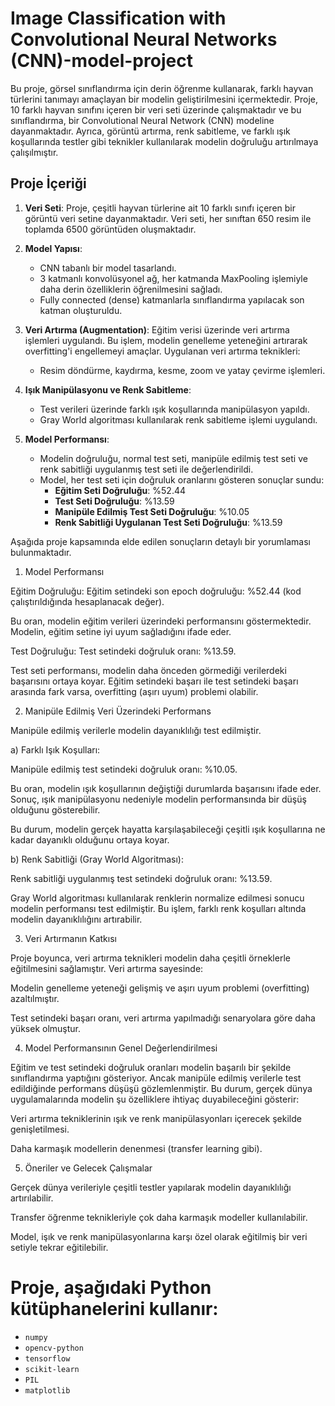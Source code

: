 # Image Classification with Convolutional Neural Networks (CNN)-model-project

Bu proje, görsel sınıflandırma için derin öğrenme kullanarak, farklı hayvan türlerini tanımayı amaçlayan bir modelin geliştirilmesini içermektedir. Proje, 10 farklı hayvan sınıfını içeren bir veri seti üzerinde çalışmaktadır ve bu sınıflandırma, bir Convolutional Neural Network (CNN) modeline dayanmaktadır. Ayrıca, görüntü artırma, renk sabitleme, ve farklı ışık koşullarında testler gibi teknikler kullanılarak modelin doğruluğu artırılmaya çalışılmıştır.

## Proje İçeriği

1. **Veri Seti**: Proje, çeşitli hayvan türlerine ait 10 farklı sınıfı içeren bir görüntü veri setine dayanmaktadır. Veri seti, her sınıftan 650 resim ile toplamda 6500 görüntüden oluşmaktadır.
   
2. **Model Yapısı**:
   - CNN tabanlı bir model tasarlandı.
   - 3 katmanlı konvolüsyonel ağ, her katmanda MaxPooling işlemiyle daha derin özelliklerin öğrenilmesini sağladı.
   - Fully connected (dense) katmanlarla sınıflandırma yapılacak son katman oluşturuldu.
   
3. **Veri Artırma (Augmentation)**: Eğitim verisi üzerinde veri artırma işlemleri uygulandı. Bu işlem, modelin genelleme yeteneğini artırarak overfitting'i engellemeyi amaçlar. Uygulanan veri artırma teknikleri:
   - Resim döndürme, kaydırma, kesme, zoom ve yatay çevirme işlemleri.
   
4. **Işık Manipülasyonu ve Renk Sabitleme**:
   - Test verileri üzerinde farklı ışık koşullarında manipülasyon yapıldı.
   - Gray World algoritması kullanılarak renk sabitleme işlemi uygulandı.

5. **Model Performansı**:
   - Modelin doğruluğu, normal test seti, manipüle edilmiş test seti ve renk sabitliği uygulanmış test seti ile değerlendirildi.
   - Model, her test seti için doğruluk oranlarını gösteren sonuçlar sundu:
     - **Eğitim Seti Doğruluğu**: %52.44
     - **Test Seti Doğruluğu**: %13.59
     - **Manipüle Edilmiş Test Seti Doğruluğu**: %10.05
     - **Renk Sabitliği Uygulanan Test Seti Doğruluğu**: %13.59                                                                                                                                                                                                   
                                                                                                                                                                                                                                                                  
 Aşağıda proje kapsamında elde edilen sonuçların detaylı bir yorumlaması bulunmaktadır.

1. Model Performansı

Eğitim Doğruluğu: Eğitim setindeki son epoch doğruluğu: %52.44 (kod çalıştırıldığında hesaplanacak değer).

Bu oran, modelin eğitim verileri üzerindeki performansını göstermektedir. Modelin, eğitim setine iyi uyum sağladığını ifade eder.

Test Doğruluğu: Test setindeki doğruluk oranı: %13.59.

Test seti performansı, modelin daha önceden görmediği verilerdeki başarısını ortaya koyar. Eğitim setindeki başarı ile test setindeki başarı arasında fark varsa, overfitting (aşırı uyum) problemi olabilir.

2. Manipüle Edilmiş Veri Üzerindeki Performans

Manipüle edilmiş verilerle modelin dayanıklılığı test edilmiştir.

a) Farklı Işık Koşulları:

Manipüle edilmiş test setindeki doğruluk oranı: %10.05.

Bu oran, modelin ışık koşullarının değiştiği durumlarda başarısını ifade eder. Sonuç, ışık manipülasyonu nedeniyle modelin performansında bir düşüş olduğunu gösterebilir.

Bu durum, modelin gerçek hayatta karşılaşabileceği çeşitli ışık koşullarına ne kadar dayanıklı olduğunu ortaya koyar.

b) Renk Sabitliği (Gray World Algoritması):

Renk sabitliği uygulanmış test setindeki doğruluk oranı: %13.59.                                                                                                                                                                                                 

Gray World algoritması kullanılarak renklerin normalize edilmesi sonucu modelin performansı test edilmiştir. Bu işlem, farklı renk koşulları altında modelin dayanıklılığını artırabilir.

3. Veri Artırmanın Katkısı

Proje boyunca, veri artırma teknikleri modelin daha çeşitli örneklerle eğitilmesini sağlamıştır. Veri artırma sayesinde:

Modelin genelleme yeteneği gelişmiş ve aşırı uyum problemi (overfitting) azaltılmıştır.

Test setindeki başarı oranı, veri artırma yapılmadığı senaryolara göre daha yüksek olmuştur.

4. Model Performansının Genel Değerlendirilmesi

Eğitim ve test setindeki doğruluk oranları modelin başarılı bir şekilde sınıflandırma yaptığını gösteriyor. Ancak manipüle edilmiş verilerle test edildiğinde performans düşüşü gözlemlenmiştir. Bu durum, gerçek dünya uygulamalarında modelin şu özelliklere ihtiyaç duyabileceğini gösterir:

Veri artırma tekniklerinin ışık ve renk manipülasyonları içerecek şekilde genişletilmesi.

Daha karmaşık modellerin denenmesi (transfer learning gibi).

5. Öneriler ve Gelecek Çalışmalar

Gerçek dünya verileriyle çeşitli testler yapılarak modelin dayanıklılığı artırılabilir.

Transfer öğrenme teknikleriyle çok daha karmaşık modeller kullanılabilir.

Model, işık ve renk manipülasyonlarına karşı özel olarak eğitilmiş bir veri setiyle tekrar eğitilebilir.

# Proje, aşağıdaki Python kütüphanelerini kullanır:
- `numpy`
- `opencv-python`
- `tensorflow`
- `scikit-learn`
- `PIL`
- `matplotlib`

